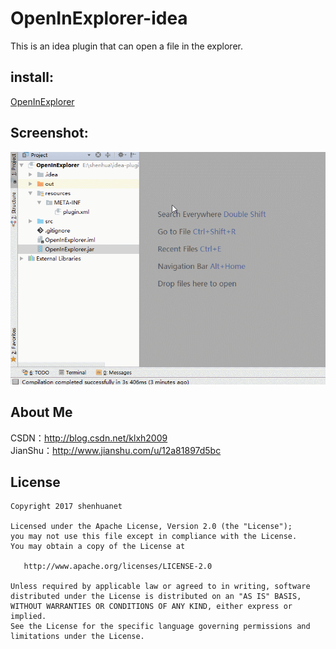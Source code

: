 # OpenInExplorer-idea

This is an idea plugin that can open a file in the explorer.

## install:

[OpenInExplorer](https://github.com/shenhuanet/OpenInExplorer/raw/master/OpenInExplorer.jar)

## Screenshot:

![](https://github.com/shenhuanet/OpenInExplorer/blob/master/screenshot/pic.gif)

## About Me
CSDN：http://blog.csdn.net/klxh2009<br>
JianShu：http://www.jianshu.com/u/12a81897d5bc

## License

    Copyright 2017 shenhuanet

    Licensed under the Apache License, Version 2.0 (the "License");
    you may not use this file except in compliance with the License.
    You may obtain a copy of the License at

       http://www.apache.org/licenses/LICENSE-2.0

    Unless required by applicable law or agreed to in writing, software
    distributed under the License is distributed on an "AS IS" BASIS,
    WITHOUT WARRANTIES OR CONDITIONS OF ANY KIND, either express or implied.
    See the License for the specific language governing permissions and
    limitations under the License.
